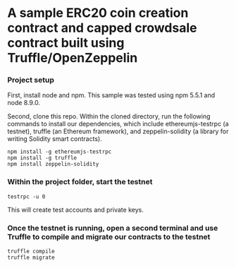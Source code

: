 # A sample ERC20 coin creation contract and capped crowdsale contract built using Truffle/OpenZeppelin

### Project setup

First, install node and npm. This sample was tested using npm 5.5.1 and node 8.9.0.

Second, clone this repo. Within the cloned directory, run the following commands to install our dependencies, which include  ethereumjs-testrpc (a testnet), truffle (an Ethereum framework), and zeppelin-solidity (a library for writing Solidity smart contracts).

```
npm install -g ethereumjs-testrpc
npm install -g truffle
npm install zeppelin-solidity
```

### Within the project folder, start the testnet

`testrpc -u 0`

This will create test accounts and private keys. 

### Once the testnet is running, open a second terminal and use Truffle to compile and migrate our contracts to the testnet

```
truffle compile
truffle migrate
```

